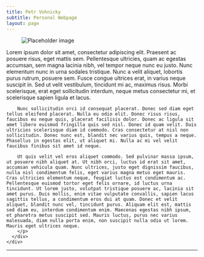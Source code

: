 ```yaml
---
title: Petr Vohnicky
subtitle: Personal Webpage
layout: page
---
```


	
	
<div class="card">
  <div class="card-content">
    <div class="media">
      <div class="media-left">
        <figure class="image is-4by3">
          <img src="https://bulma.io/images/placeholders/480x640.png" alt="Placeholder image">
        </figure>
      </div>
	  <div class="media-content">
        <p class="content">
		Lorem ipsum dolor sit amet, consectetur adipiscing elit. Praesent ac posuere risus, eget mattis sem. Pellentesque ultricies, quam ac egestas accumsan, sem magna lacinia nibh, vel tempor neque nunc eu justo. Nunc elementum nunc in urna sodales tristique. Nunc a velit aliquet, lobortis purus rutrum, posuere sem. Fusce congue ultrices erat, in varius neque suscipit in. Sed ut velit vestibulum, tincidunt mi ac, maximus risus. Morbi scelerisque, erat eget sollicitudin interdum, neque metus consectetur mi, et scelerisque sapien ligula et lacus.

		Nunc sollicitudin orci id consequat placerat. Donec sed diam eget tellus eleifend placerat. Nulla eu odio elit. Donec risus risus, faucibus eu neque quis, placerat facilisis dolor. Donec ac ligula sit amet libero euismod fringilla quis sed nisl. Donec id quam velit. Duis ultricies scelerisque diam id commodo. Cras consectetur at nisl non sollicitudin. Donec nunc est, blandit nec varius quis, tempus a neque. Phasellus in egestas elit, ut aliquet mi. Nulla ac mi vel velit faucibus finibus sit amet id neque.

		Ut quis velit vel eros aliquet commodo. Sed pulvinar massa ipsum, ut posuere nibh aliquet at. Ut nibh orci, luctus id erat sit amet, accumsan vehicula quam. Nunc ultrices, justo eget dignissim faucibus, nulla nisl condimentum felis, eget varius magna metus eget mauris. Cras ultricies elementum neque, feugiat luctus est condimentum ac. Pellentesque euismod tortor eget felis ornare, id luctus urna tincidunt. Ut lorem justo, volutpat tristique posuere ac, lacinia sit amet purus. Duis mollis, enim vitae vulputate convallis, sapien lacus sagittis tellus, a condimentum eros dui at quam. Donec et velit aliquet, blandit nunc vel, tincidunt purus. Aliquam elit est, mattis sed diam eu, interdum condimentum enim. Maecenas egestas nibh ipsum, et pharetra metus suscipit sed. Mauris luctus, purus nec varius malesuada, diam nulla porta enim, non suscipit nulla odio ut lorem. Mauris eget ultrices neque.
		</p>
      </div>
    </div>
  </div>
</div>

---





